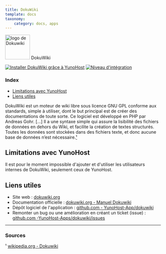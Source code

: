 ```yaml
---
title: DokuWiki
template: docs
taxonomy:
    category: docs, apps
---
```


<img src="/images/dokuwiki_logo.svg" height="80px" alt="logo de Dokuwiki"> DokuWiki

[![Installer DokuWiki grâce à YunoHost](https://install-app.yunohost.org/install-with-yunohost.png)](https://install-app.yunohost.org/?app=dokuwiki) [![Niveau d'intégration](https://dash.yunohost.org/integration/dokuwiki.svg)](https://dash.yunohost.org/appci/app/dokuwiki)

### Index

- [Limitations avec YunoHost](#limitations-avec-yunohost)
- [Liens utiles](#liens-utiles)

DokuWiki est un moteur de wiki libre sous licence GNU GPL conforme aux standards, simple à utiliser, dont le but principal est de créer des documentations de toute sorte. Ce logiciel est développé en PHP par Andreas Gohr. [...] Il a une syntaxe simple qui assure la lisibilité des fichiers de données en dehors du Wiki, et facilite la création de textes structurés. Toutes les données sont stockées dans des fichiers texte, et donc aucune base de données n’est nécessaire.[¹](#sources)

## Limitations avec YunoHost

Il est pour le moment impossible d'ajouter et d'utiliser les utilisateurs internes de DokuWiki, seulement ceux de YunoHost.

## Liens utiles

+ Site web : [dokuwiki.org](https://www.dokuwiki.org/start?id=fr:dokuwiki)
+ Documentation officielle : [dokuwiki.org - Manuel Dokuwiki](https://www.dokuwiki.org/start?id=fr:manual)
+ Dépôt logiciel de l'application : [github.com - YunoHost-App/dokuwiki](https://github.com/YunoHost-Apps/dokuwiki_ynh)
+ Remonter un bug ou une amélioration en créant un ticket (issue) : [github.com -YunoHost-Apps/dokuwiki/issues](https://github.com/YunoHost-Apps/dokuwiki_ynh/issues)

------

### Sources

¹ [wikipedia.org - Dokuwiki](https://fr.wikipedia.org/wiki/DokuWiki)

